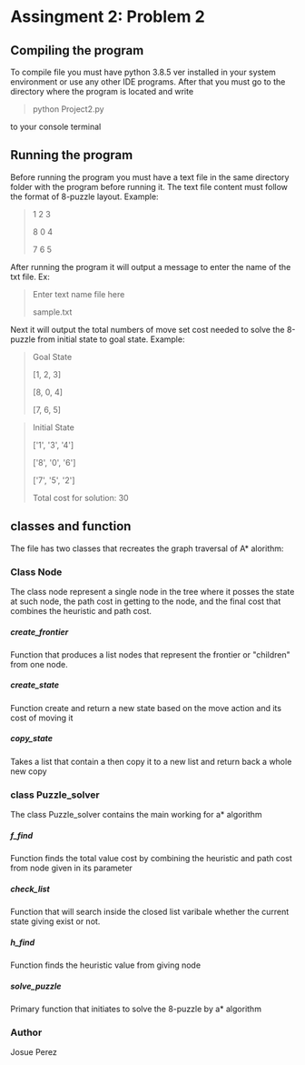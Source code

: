 # Assingment 2: Problem 2

## Compiling the program

To compile file you must have python 3.8.5 ver installed in your system environment or use any other IDE programs. 
After that you must go to the directory where the program is located and write 


>python Project2.py


to your console terminal

## Running the program

Before running the program you must have a text file in the same directory folder with the program before running it. The text file content must follow the format of 8-puzzle layout. Example:


> 1 2 3
>
> 8 0 4
>
> 7 6 5
> 

After running the program it will output a message to enter the name of the txt file. Ex: 


>Enter text name file here
>
>sample.txt


Next it will output the total numbers of move set cost needed to solve the 8-puzzle from initial state to goal state. Example:


>Goal State
>
> [1, 2, 3]
> 
> [8, 0, 4]
> 
> [7, 6, 5]

>Initial State
>
>['1', '3', '4']
>
>['8', '0', '6']
>
>['7', '5', '2']
>
>Total cost for solution:  30


## classes and function

The file has two classes that recreates the graph traversal of A* alorithm:
### Class Node
The class node represent a single node in the tree where it posses the state at such node, the path cost in getting to the node, and the final cost that combines the heuristic and path cost.

##### create_frontier
Function that produces a list nodes that represent the frontier or "children" from one node. 

##### create_state
Function create and return a new state based on the move action and its cost of moving it

##### copy_state
Takes a list that contain a then copy it to a new list and return back a whole new copy

### class Puzzle_solver

The class Puzzle_solver contains the main working for a* algorithm

##### f_find
Function finds the total value cost by combining the heuristic and path cost from node given in its parameter

##### check_list
Function that will search inside the closed list varibale whether the current state giving exist or not.

##### h_find 
Function finds the heuristic value from giving node

##### solve_puzzle
Primary function that initiates to solve the 8-puzzle by a* algorithm


### Author
Josue Perez

